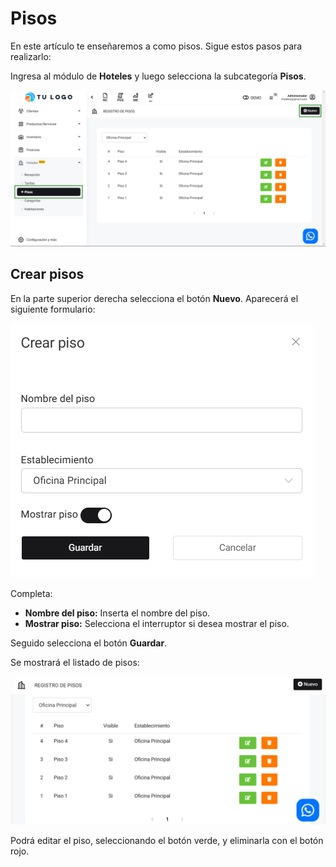 # Pisos

En este artículo te enseñaremos a como pisos. Sigue estos pasos para realizarlo:

Ingresa al módulo de **Hoteles** y luego selecciona la subcategoría **Pisos**.

![Alt text](img/Hoteles-2.jpg)

## Crear pisos

En la parte superior derecha selecciona el botón **Nuevo**. Aparecerá el siguiente formulario:

![Alt text](img/Hoteles-1.jpg)

Completa:

* **Nombre del piso:** Inserta el nombre del piso.
* **Mostrar piso:** Selecciona el interruptor si desea mostrar el piso.
  
Seguido selecciona el botón **Guardar**.

Se mostrará el listado de pisos:

![Alt text](img/pisos3.jpg)

Podrá editar el piso, seleccionando el botón verde, y eliminarla con el botón rojo.
